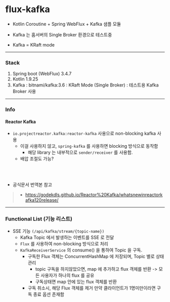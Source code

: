 # flux-kafka

- Kotlin Coroutine + Spring WebFlux + Kafka 샘플 모듈

- Kafka 는 홈서버의 Single Broker 환경으로 테스트중
- Kafka = KRaft mode


---

### Stack

1. Spring boot (WebFlux) 3.4.7
2. Kotlin 1.9.25
3. Kafka : bitnami/kafka:3.6 : KRaft Mode (Single Broker) : 테스트용 Kafka Broker 사용


---

### Info 

#### Reactor Kafka
- `io.projectreactor.kafka:reactor-kafka` 사용으로 non-blocking kafka 사용
  - 이걸 사용하지 않고, `spring-kafka` 를 사용하면 blocking 방식으로 동작함
    - 해당 library 는 내부적으로 `sender/receiver` 를 사용함.
  - 배압 조절도 가능?

<br/><br/>


- 공식문서 번역본 참고
> - https://godekdls.github.io/Reactor%20Kafka/whatsnewinreactorkafka120release/

---
### Functional List (기능 리스트) 

- SSE 기능 `(/api/kafka/stream/{topic-name})`
  - Kafka Topic 에서 발생하는 이벤트를 SSE 로 전달
  - `Flux` 를 사용하여 non-blocking 방식으로 처리
  - `KafkaReceiverService` 의 consume() 을 통하여 Topic 을 구독.
    - 구독한 Flux 객체는 ConcurrentHashMap 에 저장되며, Topic 별로 상태관리
      - topic 구독을 하지않았으면, map 에 추가하고 flux 객체를 반환 -> 모든 사용자가 하나의 flux 를 공유
      - 구독상태면 map 안에 있는 flux 객체를 반환
    - 구독 취소시, 해당 Flux 객체를 제거 만약 클라이언트가 1명미만이라면 구독 종료 옵션 존재함